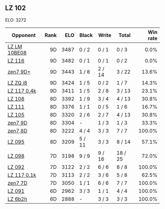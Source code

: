 ## LZ 102 ##

ELO: 3272

Opponent | Rank | ELO | Black | Write | Total | Win rate
---------|-----:|----:|-------|-------|-------|-------:
[LZ LM 10BE08](LZ%20LM%2010BE08.md) | 9D | 3487 | 0 / 2 | 0 / 1 | 0 / 3 | 0.0%
[LZ 116](LZ%20116.md) | 9D | 3482 | 0 / 1 | 0 / 1 | 0 / 2 | 0.0%
[zen7 9D+](zen7%209D+.md) | 9D | 3443 | 1 / 8 | 2 / 14 | 3 / 22 | 13.6%
[LZ ZQ i8](LZ%20ZQ%20i8.md) | 9D | 3424 | 1 / 5 | 0 / 2 | 1 / 7 | 14.3%
[LZ 117 0.4k](LZ%20117%200.4k.md) | 9D | 3411 | 1 / 5 | 2 / 8 | 3 / 13 | 23.1%
[LZ 108](LZ%20108.md) | 8D | 3392 | 1 / 9 | 3 / 4 | 4 / 13 | 30.8%
[LZ 111](LZ%20111.md) | 8D | 3376 | 1 / 1 | 0 / 5 | 1 / 6 | 16.7%
[LZ 105](LZ%20105.md) | 8D | 3320 | 2 / 6 | 2 / 7 | 4 / 13 | 30.8%
[zen7 9D](zen7%209D.md) | 8D | 3304 | - | 1 / 3 | 1 / 3 | 33.3%
[zen7 8D](zen7%208D.md) | 8D | 3222 | 4 / 4 | 3 / 3 | 7 / 7 | 100.0%
[LZ 095](LZ%20095.md) | 8D | 3209 | 5 / 11 | 3 / 3 | 8 / 14 | 57.1%
[LZ 098](LZ%20098.md) | 7D | 3198 | 9 / 9 | 9 / 16 | 18 / 25 | 72.0%
[LZ 092](LZ%20092.md) | 7D | 3122 | 2 / 2 | 6 / 6 | 8 / 8 | 100.0%
[LZ 117 0.1k](LZ%20117%200.1k.md) | 7D | 3113 | 2 / 2 | 3 / 6 | 5 / 8 | 62.5%
[zen7 7D](zen7%207D.md) | 7D | 3050 | 1 / 1 | 6 / 6 | 7 / 7 | 100.0%
[LZ 091](LZ%20091.md) | 6D | 2962 | 3 / 3 | 1 / 1 | 4 / 4 | 100.0%
[LZ 6b2h](LZ%206b2h.md) | 6D | 2888 | - | 3 / 3 | 3 / 3 | 100.0%
